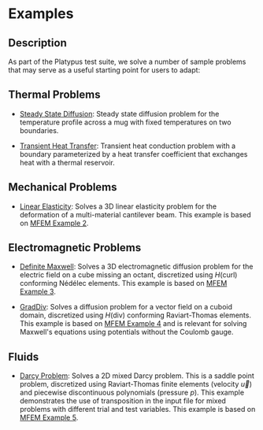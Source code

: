 # Examples

## Description

As part of the Platypus test suite, we solve a number of sample problems that may serve as a useful
starting point for users to adapt:

## Thermal Problems

- [Steady State Diffusion](examples/Diffusion.md): Steady state diffusion problem for the
  temperature profile across a mug with fixed temperatures on two boundaries.

- [Transient Heat Transfer](examples/HeatTransfer.md): Transient heat conduction problem with a
  boundary parameterized by a heat transfer coefficient that exchanges heat with a thermal
  reservoir.

## Mechanical Problems

- [Linear Elasticity](examples/LinearElasticity.md): Solves a 3D linear elasticity problem for
  the deformation of a multi-material cantilever beam. This example
  is based on [MFEM Example 2](https://mfem.org/examples/).

## Electromagnetic Problems

- [Definite Maxwell](examples/DefiniteMaxwell.md): Solves a 3D electromagnetic diffusion problem for
  the electric field on a cube missing an octant, discretized using $H(\mathrm{curl})$ conforming
  Nédélec elements. This example is based on [MFEM Example 3](https://mfem.org/examples/).

- [GradDiv](examples/GradDiv.md): Solves a diffusion problem for a vector field
  on a cuboid domain, discretized using $H(\mathrm{div})$ conforming
  Raviart-Thomas elements. This example is based on [MFEM Example 4](https://mfem.org/examples/)
  and is relevant for solving Maxwell's equations using potentials without the Coulomb gauge.

## Fluids

- [Darcy Problem](examples/Darcy.md): Solves a 2D mixed Darcy problem. This is a saddle point
  problem, discretized using Raviart-Thomas finite elements (velocity $\vec u$) and
  piecewise discontinuous polynomials (pressure $p$). This example demonstrates the use of
  transposition in the input file for mixed problems with different trial and test variables.
  This example is based on [MFEM Example 5](https://mfem.org/examples/).
